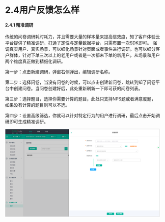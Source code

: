 # 2.4用户反馈怎么样

#### 2.4.1 精准调研 

传统的问卷调研耗时耗力，并且需要大量的样本量来提高信效度，知了客户体验云平台提供了精准调研，打通了定性与定量数据平台，只需布置一次SDK即可。 强调真实用户、真实场景，可以细化场景针对页面或者事件进行调研。也可以细分客户群体，针对下单三次以上的老用户或者是一次都未下单的新用户。从场景和用户两个维度真正做到精细化调研。

 第一步：点击新建调研，弹窗右侧弹出，编辑调研名称。

第二步：选择问卷，当没有问卷的时候，可以点击创建新问卷，跳转到知了问卷平台中创建问卷。当问卷创建好后，此处重新刷新一下即可获的问卷列表。

第三步：选择题目，选择你需要计算的题目，此处只支持NPS题或者满意度题，如果没有计算的题目则可以不选。

第四步：设置高级筛选，你就可以针对特定行为的用户进行调研，最后点击开始调研即可生成精准调研。

![&#x65B0;&#x5EFA;&#x8C03;&#x7814;&#x6B65;&#x9AA4;&#x56FE;](../.gitbook/assets/image%20%2828%29.png)

